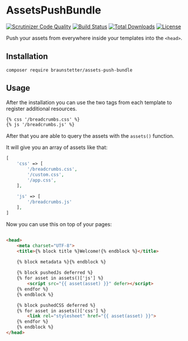 # AssetsPushBundle

[![Scrutinizer Code Quality](https://scrutinizer-ci.com/g/braunstetter/assets-push-bundle/badges/quality-score.png?b=main)](https://scrutinizer-ci.com/g/braunstetter/assets-push-bundle/?branch=main)
[![Build Status](https://app.travis-ci.com/Braunstetter/assets-push-bundle.svg?branch=main)](https://app.travis-ci.com/Braunstetter/assets-push-bundle)
[![Total Downloads](http://poser.pugx.org/braunstetter/assets-push-bundle/downloads)](https://packagist.org/packages/braunstetter/assets-push-bundle)
[![License](http://poser.pugx.org/braunstetter/assets-push-bundle/license)](https://packagist.org/packages/braunstetter/assets-push-bundle)

Push your assets from everywhere inside your templates into the `<head>`.

## Installation

`composer require braunstetter/assets-push-bundle`

## Usage

After the installation you can use the two tags from each template to register additional resources.

```html
{% css '/breadcrumbs.css' %}
{% js '/breadcrumbs.js' %}
```

After that you are able to query the assets with the `assets()` function.

It will give you an array of assets like that:

```php
[
    'css' => [
        '/breadcrumbs.css',
        '/custom.css',
        '/app.css',
    ],
    
    'js' => [
        '/breadcrumbs.js'
    ],
]
```

Now you can use this on top of your pages:

```html

<head>
    <meta charset="UTF-8">
    <title>{% block title %}Welcome!{% endblock %}</title>

    {% block metadata %}{% endblock %}
    
    {% block pushedJs deferred %}
    {% for asset in assets()['js'] %}
        <script src="{{ asset(asset) }}" defer></script>
    {% endfor %}
    {% endblock %}

    {% block pushedCSS deferred %}
    {% for asset in assets()['css'] %}
        <link rel="stylesheet" href="{{ asset(asset) }}">
    {% endfor %}
    {% endblock %}
</head>

```
